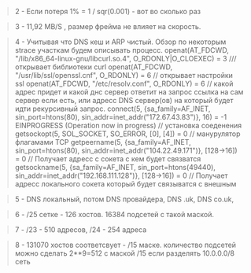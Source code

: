 >2 - Если потеря 1%  =   1 / sqr(0.001) - вот во сколько раз 

>3 - 11,92 MB/S , размер фрейма не влияет на скорость. 

>4 - Учитывая что DNS кеш и ARP чистый. Обзор по некоторым strace участкам будем описывать процесс.
	openat(AT_FDCWD, "/lib/x86_64-linux-gnu/libcurl.so.4", O_RDONLY|O_CLOEXEC) = 3  /// открывает библиотеки curl
	openat(AT_FDCWD, "/usr/lib/ssl/openssl.cnf", O_RDONLY) = 6 // открывает настройки ssl 
	openat(AT_FDCWD, "/etc/resolv.conf", O_RDONLY) = 6 // какой адрес придет и какой днс сервер ответит на запрос 
		ссылка на сам сервер если есть, или адресс DNS сервер(ов) на который будет идти рекурсивный запрос.
	connect(5, {sa_family=AF_INET, sin_port=htons(80), sin_addr=inet_addr("172.67.43.83")}, 16) = -1 EINPROGRESS (Operation now in progress) // установка соеденения 
	getsockopt(5, SOL_SOCKET, SO_ERROR, [0], [4]) = 0 // манурулятор флагамами TCP 
	getpeername(5, {sa_family=AF_INET, sin_port=htons(80), sin_addr=inet_addr("104.22.49.171")}, [128->16]) = 0  // Получает адресс с сокета с кем будет связватся
	getsockname(5, {sa_family=AF_INET, sin_port=htons(49440), sin_addr=inet_addr("192.168.111.128")}, [128->16]) = 0 // Получает адресс локального сокета который будет связыватся с внешным

>5 - DNS локальный, потом DNS провайдера, DNS .uk, DNS co.uk, 

>6 - /25 сетке - 126 хостов. 16384 подсетей с такой маской.

>7 - /23 - 510 адресов, /24 - 254 адреса

>8 - 131070 хостов соответсвует - /15 маске. количество подсетей можно сделать 2**9=512 с маской /15 если разделять 10.0.0.0/8 сеть
 
